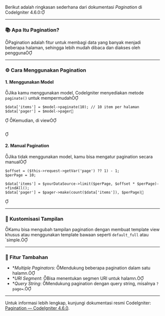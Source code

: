 Berikut adalah ringkasan sederhana dari dokumentasi *Pagination* di CodeIgniter 4.6.0:

---

### 📚 Apa Itu Pagination?
Pagination adalah fitur untuk membagi data yang banyak menjadi beberapa halaman, sehingga lebih mudah dibaca dan diakses oleh pengguna

---

### ⚙️ Cara Menggunakan Pagination

#### 1. Menggunakan Model
Jika kamu menggunakan model, CodeIgniter menyediakan metode `paginate()` untuk mempermudah

```php$model = new \App\Models\YourModel();
$data['items'] = $model->paginate(10); // 10 item per halaman
$data['pager'] = $model->pager
```

Kemudian, di view

```php<?= $pager->links() ?
```


#### 2. Manual Pagination
Jika tidak menggunakan model, kamu bisa mengatur pagination secara manual

```php$pager = \Config\Services::pager();
$offset = ($this->request->getVar('page') ?? 1) - 1;
$perPage = 10;

$data['items'] = $yourDataSource->limit($perPage, $offset * $perPage)->findAll();
$data['pager'] = $pager->make(count($data['items']), $perPage)
```


---

### 🎨 Kustomisasi Tampilan
Kamu bisa mengubah tampilan pagination dengan membuat template view khusus atau menggunakan template bawaan seperti `default_full` atau `simple.

---

### 🔄 Fitur Tambahan

- **Multiple Paginators*: Mendukung beberapa pagination dalam satu halamn.
- **URI Segment*: Bisa menentukan segmen URI untuk halamn.
- **Query String*: Mendukung pagination dengan query string, misalnya `?page=`.

---

Untuk informasi lebih lengkap, kunjungi dokumentasi resmi CodeIgniter: [Pagination — CodeIgniter 4.6.0](https://codeigniter.com/user_guide/libraries/pagination.html#pagination). 